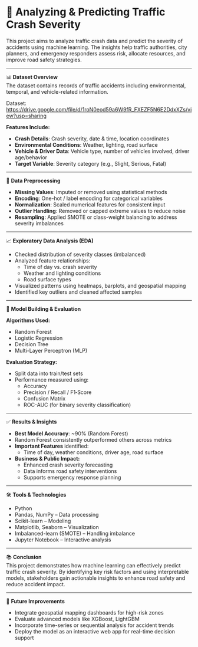 # 🚦 Analyzing & Predicting Traffic Crash Severity

This project aims to analyze traffic crash data and predict the severity of accidents using machine learning. The insights help traffic authorities, city planners, and emergency responders assess risk, allocate resources, and improve road safety strategies.

---

📊 **Dataset Overview**  
The dataset contains records of traffic accidents including environmental, temporal, and vehicle-related information.

Dataset: https://drive.google.com/file/d/1roN0eod59a6W9fR_FXEZF5N6E2DdxXZs/view?usp=sharing

**Features Include:**  
- **Crash Details**: Crash severity, date & time, location coordinates  
- **Environmental Conditions**: Weather, lighting, road surface  
- **Vehicle & Driver Data**: Vehicle type, number of vehicles involved, driver age/behavior  
- **Target Variable**: Severity category (e.g., Slight, Serious, Fatal)

---

🧹 **Data Preprocessing**  
- **Missing Values**: Imputed or removed using statistical methods  
- **Encoding**: One-hot / label encoding for categorical variables  
- **Normalization**: Scaled numerical features for consistent input  
- **Outlier Handling**: Removed or capped extreme values to reduce noise  
- **Resampling**: Applied SMOTE or class-weight balancing to address severity imbalances

---

📈 **Exploratory Data Analysis (EDA)**  
- Checked distribution of severity classes (imbalanced)  
- Analyzed feature relationships:  
  - Time of day vs. crash severity  
  - Weather and lighting conditions  
  - Road surface types  
- Visualized patterns using heatmaps, barplots, and geospatial mapping  
- Identified key outliers and cleaned affected samples

---

🤖 **Model Building & Evaluation**

**Algorithms Used:**  
- Random Forest  
- Logistic Regression  
- Decision Tree  
- Multi-Layer Perceptron (MLP)

**Evaluation Strategy:**  
- Split data into train/test sets  
- Performance measured using:  
  - Accuracy  
  - Precision / Recall / F1‑Score  
  - Confusion Matrix  
  - ROC-AUC (for binary severity classification)

---

✅ **Results & Insights**  
- **Best Model Accuracy**: ~90% (Random Forest)  
- Random Forest consistently outperformed others across metrics  
- **Important Features** identified:  
  - Time of day, weather conditions, driver age, road surface  
- **Business & Public Impact:**  
  - Enhanced crash severity forecasting  
  - Data informs road safety interventions  
  - Supports emergency response planning

---

🛠️ **Tools & Technologies**  
- Python  
- Pandas, NumPy – Data processing  
- Scikit-learn – Modeling  
- Matplotlib, Seaborn – Visualization  
- Imbalanced-learn (SMOTE) – Handling imbalance  
- Jupyter Notebook – Interactive analysis

---

📚 **Conclusion**  
This project demonstrates how machine learning can effectively predict traffic crash severity. By identifying key risk factors and using interpretable models, stakeholders gain actionable insights to enhance road safety and reduce accident impact.

---

📌 **Future Improvements**  
- Integrate geospatial mapping dashboards for high-risk zones  
- Evaluate advanced models like XGBoost, LightGBM  
- Incorporate time-series or sequential analysis for accident trends  
- Deploy the model as an interactive web app for real-time decision support
